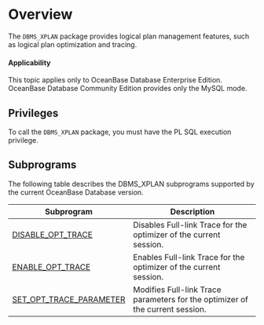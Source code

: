 # Overview

The `DBMS_XPLAN` package provides logical plan management features, such as logical plan optimization and tracing.

<main id="notice" >
    <h4>Applicability</h4>
    <p>This topic applies only to OceanBase Database Enterprise Edition. OceanBase Database Community Edition provides only the MySQL mode. </p>
  </main>

## Privileges

To call the `DBMS_XPLAN` package, you must have the PL SQL execution privilege.

## Subprograms

The following table describes the DBMS_XPLAN subprograms supported by the current OceanBase Database version.

| Subprogram | Description |
| --- | --- |
| [DISABLE_OPT_TRACE](../20700.dbms-xplan-oracle/200.disable-opt-trace-oracle.md) | Disables Full-link Trace for the optimizer of the current session.  |
| [ENABLE_OPT_TRACE](../20700.dbms-xplan-oracle/300.enable-opt-trace-oracle.md) | Enables Full-link Trace for the optimizer of the current session.  |
| [SET_OPT_TRACE_PARAMETER](../20700.dbms-xplan-oracle/400.set-opt-trace-parameter-oracle.md) | Modifies Full-link Trace parameters for the optimizer of the current session.  |
